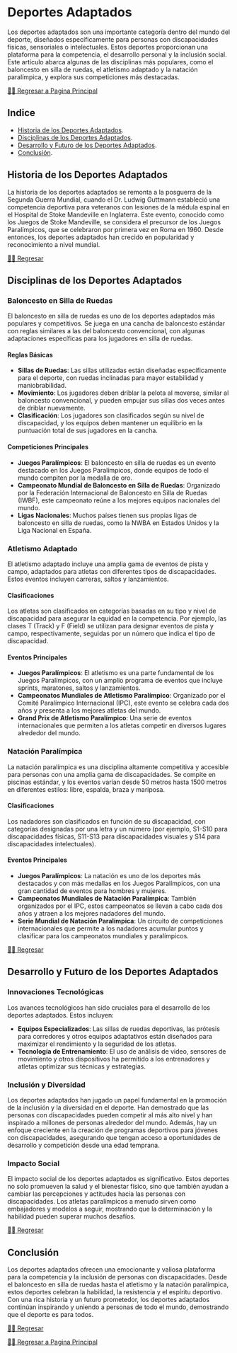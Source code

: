 # Deportes Adaptados

Los deportes adaptados son una importante categoría dentro del mundo del deporte, diseñados específicamente para personas con discapacidades físicas, sensoriales o intelectuales. Estos deportes proporcionan una plataforma para la competencia, el desarrollo personal y la inclusión social. Este artículo abarca algunas de las disciplinas más populares, como el baloncesto en silla de ruedas, el atletismo adaptado y la natación paralímpica, y explora sus competiciones más destacadas.

[☝🏻 Regresar a Pagina Principal](/articulos.md)

## Indice

- [Historia de los Deportes Adaptados](#historia-de-los-deportes-adaptados).
- [Disciplinas de los Deportes Adaptados](#disciplinas-de-los-deportes-adaptados).
- [Desarrollo y Futuro de los Deportes Adaptados](#desarrollo-y-futuro-de-los-deportes-adaptados).
- [Conclusión](#conclusión).


## Historia de los Deportes Adaptados

La historia de los deportes adaptados se remonta a la posguerra de la Segunda Guerra Mundial, cuando el Dr. Ludwig Guttmann estableció una competencia deportiva para veteranos con lesiones de la médula espinal en el Hospital de Stoke Mandeville en Inglaterra. Este evento, conocido como los Juegos de Stoke Mandeville, se considera el precursor de los Juegos Paralímpicos, que se celebraron por primera vez en Roma en 1960. Desde entonces, los deportes adaptados han crecido en popularidad y reconocimiento a nivel mundial.

[☝🏻 Regresar](#deportes-adaptados)



## Disciplinas de los Deportes Adaptados

### Baloncesto en Silla de Ruedas

El baloncesto en silla de ruedas es uno de los deportes adaptados más populares y competitivos. Se juega en una cancha de baloncesto estándar con reglas similares a las del baloncesto convencional, con algunas adaptaciones específicas para los jugadores en silla de ruedas.

#### Reglas Básicas

- **Sillas de Ruedas**: Las sillas utilizadas están diseñadas específicamente para el deporte, con ruedas inclinadas para mayor estabilidad y maniobrabilidad.
- **Movimiento**: Los jugadores deben driblar la pelota al moverse, similar al baloncesto convencional, y pueden empujar sus sillas dos veces antes de driblar nuevamente.
- **Clasificación**: Los jugadores son clasificados según su nivel de discapacidad, y los equipos deben mantener un equilibrio en la puntuación total de sus jugadores en la cancha.

#### Competiciones Principales

- **Juegos Paralímpicos**: El baloncesto en silla de ruedas es un evento destacado en los Juegos Paralímpicos, donde equipos de todo el mundo compiten por la medalla de oro.
- **Campeonato Mundial de Baloncesto en Silla de Ruedas**: Organizado por la Federación Internacional de Baloncesto en Silla de Ruedas (IWBF), este campeonato reúne a los mejores equipos nacionales del mundo.
- **Ligas Nacionales**: Muchos países tienen sus propias ligas de baloncesto en silla de ruedas, como la NWBA en Estados Unidos y la Liga Nacional en España.

### Atletismo Adaptado

El atletismo adaptado incluye una amplia gama de eventos de pista y campo, adaptados para atletas con diferentes tipos de discapacidades. Estos eventos incluyen carreras, saltos y lanzamientos.

#### Clasificaciones

Los atletas son clasificados en categorías basadas en su tipo y nivel de discapacidad para asegurar la equidad en la competencia. Por ejemplo, las clases T (Track) y F (Field) se utilizan para designar eventos de pista y campo, respectivamente, seguidas por un número que indica el tipo de discapacidad.

#### Eventos Principales

- **Juegos Paralímpicos**: El atletismo es una parte fundamental de los Juegos Paralímpicos, con un amplio programa de eventos que incluye sprints, maratones, saltos y lanzamientos.
- **Campeonatos Mundiales de Atletismo Paralímpico**: Organizado por el Comité Paralímpico Internacional (IPC), este evento se celebra cada dos años y presenta a los mejores atletas del mundo.
- **Grand Prix de Atletismo Paralímpico**: Una serie de eventos internacionales que permiten a los atletas competir en diversos lugares alrededor del mundo.

### Natación Paralímpica

La natación paralímpica es una disciplina altamente competitiva y accesible para personas con una amplia gama de discapacidades. Se compite en piscinas estándar, y los eventos varían desde 50 metros hasta 1500 metros en diferentes estilos: libre, espalda, braza y mariposa.

#### Clasificaciones

Los nadadores son clasificados en función de su discapacidad, con categorías designadas por una letra y un número (por ejemplo, S1-S10 para discapacidades físicas, S11-S13 para discapacidades visuales y S14 para discapacidades intelectuales).

#### Eventos Principales

- **Juegos Paralímpicos**: La natación es uno de los deportes más destacados y con más medallas en los Juegos Paralímpicos, con una gran cantidad de eventos para hombres y mujeres.
- **Campeonatos Mundiales de Natación Paralímpica**: También organizados por el IPC, estos campeonatos se llevan a cabo cada dos años y atraen a los mejores nadadores del mundo.
- **Serie Mundial de Natación Paralímpica**: Un circuito de competiciones internacionales que permite a los nadadores acumular puntos y clasificar para los campeonatos mundiales y paralímpicos.


[☝🏻 Regresar](#deportes-adaptados)


## Desarrollo y Futuro de los Deportes Adaptados

### Innovaciones Tecnológicas

Los avances tecnológicos han sido cruciales para el desarrollo de los deportes adaptados. Estos incluyen:

- **Equipos Especializados**: Las sillas de ruedas deportivas, las prótesis para corredores y otros equipos adaptativos están diseñados para maximizar el rendimiento y la seguridad de los atletas.
- **Tecnología de Entrenamiento**: El uso de análisis de video, sensores de movimiento y otros dispositivos ha permitido a los entrenadores y atletas optimizar sus técnicas y estrategias.

### Inclusión y Diversidad

Los deportes adaptados han jugado un papel fundamental en la promoción de la inclusión y la diversidad en el deporte. Han demostrado que las personas con discapacidades pueden competir al más alto nivel y han inspirado a millones de personas alrededor del mundo. Además, hay un enfoque creciente en la creación de programas deportivos para jóvenes con discapacidades, asegurando que tengan acceso a oportunidades de desarrollo y competición desde una edad temprana.

### Impacto Social

El impacto social de los deportes adaptados es significativo. Estos deportes no solo promueven la salud y el bienestar físico, sino que también ayudan a cambiar las percepciones y actitudes hacia las personas con discapacidades. Los atletas paralímpicos a menudo sirven como embajadores y modelos a seguir, mostrando que la determinación y la habilidad pueden superar muchos desafíos.


[☝🏻 Regresar](#deportes-adaptados)


## Conclusión

Los deportes adaptados ofrecen una emocionante y valiosa plataforma para la competencia y la inclusión de personas con discapacidades. Desde el baloncesto en silla de ruedas hasta el atletismo y la natación paralímpica, estos deportes celebran la habilidad, la resistencia y el espíritu deportivo. Con una rica historia y un futuro prometedor, los deportes adaptados continúan inspirando y uniendo a personas de todo el mundo, demostrando que el deporte es para todos.


[☝🏻 Regresar](#deportes-adaptados)

[☝🏻 Regresar a Pagina Principal](/articulos.md)